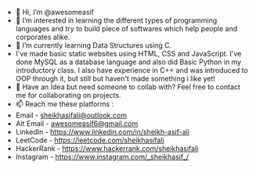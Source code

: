- 👋 Hi, I’m @awesomeasif
- 👀 I’m interested in learning the different types of programming languages and try to build piece of softwares which help people and corporates alike.
- 🌱 I’m currently learning Data Structures using C. 
- I've made basic static websites using HTML, CSS and JavaScript.
I've done MySQL as a database language and also did Basic Python in my introductory class. I also have experience in C++ and was introduced to OOP through it, but still but haven't made something i like yet!
- 💞️ Have an Idea but need someone to collab with? Feel free to contact me for collaborating on projects.
- 📫 Reach me these platforms :
- Email - sheikhasifali@outlook.com
- Alt Email - awesomeasif6@gmail.com 
- LinkedIn - https://www.linkedin.com/in/sheikh-asif-ali
- LeetCode - https://leetcode.com/sheikhasifali
- HackerRank - https://www.hackerrank.com/sheikhasifali
- Instagram - https://www.instagram.com/_sheikhasif_/

<!---
awesomeasif/awesomeasif is a ✨ special ✨ repository because its `README.md` (this file) appears on your GitHub profile.
You can click the Preview link to take a look at your changes.
--->
